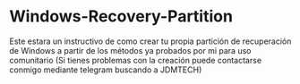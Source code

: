 # Windows-Recovery-Partition
Este estara un instructivo de como crear tu propia partición de recuperación de Windows a partir de los métodos ya probados por mi para uso comunitario (Si tienes problemas con la creación puede contactarse conmigo mediante telegram buscando a JDMTECH)
